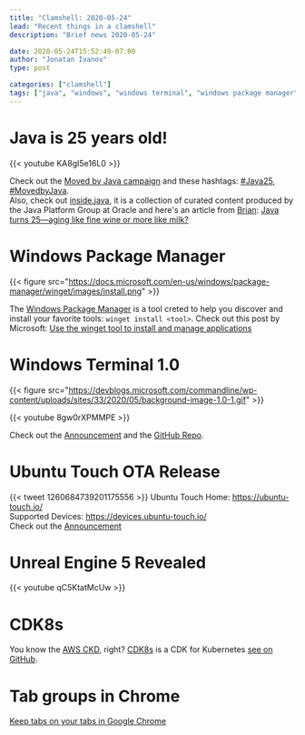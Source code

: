 ```yaml
---
title: "Clamshell: 2020-05-24"
lead: "Recent things in a clamshell"
description: "Brief news 2020-05-24"

date: 2020-05-24T15:52:49-07:00
author: "Jonatan Ivanov"
type: post

categories: ["clamshell"]
tags: ["java", "windows", "windows terminal", "windows package manager", "microsoft", "ubuntu", "ubuntu touch", "mobile", "Unreal", "Unreal Engine", "cloud", "cdk8s"]
---
```


# Java is 25 years old!

{{< youtube KA8gI5e16L0 >}}
<br>

Check out the [Moved by Java campaign](https://www.oracle.com/java/moved-by-java/) and these hashtags: [#Java25](https://twitter.com/hashtag/Java25), [#MovedbyJava](https://twitter.com/hashtag/MovedbyJava).  
Also, check out [inside.java](https://inside.java/about/), it is a collection of curated content produced by the Java Platform Group at Oracle and here's an article from [Brian](https://mobile.twitter.com/BrianVerm): [Java turns 25—aging like fine wine or more like milk?](https://snyk.io/blog/java-turns-25/)

# Windows Package Manager

{{< figure src="https://docs.microsoft.com/en-us/windows/package-manager/winget/images/install.png" >}}

The [Windows Package Manager](https://github.com/microsoft/winget-cli) is a tool creted to help you discover and install your favorite tools: `winget install <tool>`. Check out this post by Microsoft: [Use the winget tool to install and manage applications](https://docs.microsoft.com/en-us/windows/package-manager/winget/)

# Windows Terminal 1.0

{{< figure src="https://devblogs.microsoft.com/commandline/wp-content/uploads/sites/33/2020/05/background-image-1.0-1.gif" >}}

{{< youtube 8gw0rXPMMPE >}}
<br>

Check out the [Announcement](https://devblogs.microsoft.com/commandline/windows-terminal-1-0/) and the [GitHub Repo](https://github.com/microsoft/terminal).

# Ubuntu Touch OTA Release

{{< tweet 1260684739201175556 >}}
Ubuntu Touch Home: https://ubuntu-touch.io/  
Supported Devices: https://devices.ubuntu-touch.io/  
Check out the [Announcement](https://ubports.com/blog/ubports-blog-1/post/ubuntu-touch-ota-12-release-276)

# Unreal Engine 5 Revealed

{{< youtube qC5KtatMcUw >}}
<br>

# CDK8s

You know the [AWS CKD](https://aws.amazon.com/cdk/), right? [CDK8s](https://cdk8s.io/) is a CDK for Kubernetes [see on GitHub](https://github.com/awslabs/cdk8s).

# Tab groups in Chrome

[Keep tabs on your tabs in Google Chrome](https://www.blog.google/products/chrome/manage-tabs-with-google-chrome/)
